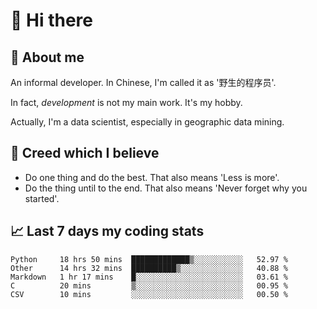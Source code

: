 # 👋 Hi there

## :speech_balloon: About me

An informal developer. In Chinese, I'm called it as '野生的程序员'.

In fact, _development_ is not my main work. It's my hobby.

Actually, I'm a data scientist, especially in geographic data mining.

## :see_no_evil: Creed which I believe

- Do one thing and do the best. That also means 'Less is more'.
- Do the thing until to the end. That also means 'Never forget why you started'.

## :chart_with_upwards_trend: Last 7 days my coding stats

<!--START_SECTION:waka-->
```text
Python     18 hrs 50 mins  █████████████▒░░░░░░░░░░░   52.97 % 
Other      14 hrs 32 mins  ██████████▒░░░░░░░░░░░░░░   40.88 % 
Markdown   1 hr 17 mins    █░░░░░░░░░░░░░░░░░░░░░░░░   03.61 % 
C          20 mins         ▒░░░░░░░░░░░░░░░░░░░░░░░░   00.95 % 
CSV        10 mins         ░░░░░░░░░░░░░░░░░░░░░░░░░   00.50 % 
```
<!--END_SECTION:waka-->
